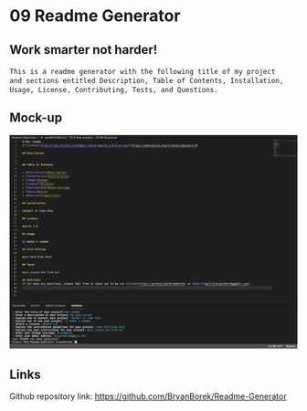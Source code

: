 # 09 Readme Generator

## Work smarter not harder!

```
This is a readme generator with the following title of my project 
and sections entitled Description, Table of Contents, Installation, 
Usage, License, Contributing, Tests, and Questions.
```

## Mock-up

![Readme Gen mockup](assets/readmeGenMockup.png)

## Links

Github repository link: https://github.com/BryanBorek/Readme-Generator